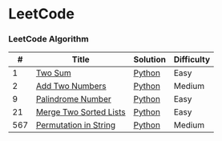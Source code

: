 # LeetCode

### LeetCode Algorithm

| #   | Title                                                                                       | Solution                                    | Difficulty |
| --- | ------------------------------------------------------------------------------------------- | ------------------------------------------- | ---------- |
| 1   | [Two Sum](https://leetcode.com/problems/two-sum/)                                           | [Python](./Python/two_sum.py)               | Easy       |
| 2   | [Add Two Numbers](https://leetcode.com/problems/add-two-numbers/)                           | [Python](./Python/add_two_numbers.py)       | Medium     |
| 9   | [Palindrome Number](https://leetcode.com/problems/palindrome-number/description/)           | [Python](./Python/palindrome_number.py)     | Easy       |
| 21  | [Merge Two Sorted Lists](https://leetcode.com/problems/merge-two-sorted-lists/description/) | [Python](./Python/merge_two_sorted_list.py) | Easy       |
| 567 | [Permutation in String](https://leetcode.com/problems/permutation-in-string/description/)   | [Python](./Python/permutation_in_string.py) | Medium     |
